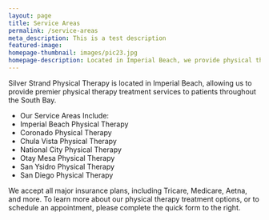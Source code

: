 ```yaml
---
layout: page
title: Service Areas
permalink: /service-areas
meta_description: This is a test description
featured-image:
homepage-thumbnail: images/pic23.jpg
homepage-description: Located in Imperial Beach, we provide physical therapy through to patients throughout the South Bay.
---
```


Silver Strand Physical Therapy is located in Imperial Beach, allowing us to provide premier physical therapy treatment services to patients throughout the South Bay.

- Our Service Areas Include:
- Imperial Beach Physical Therapy
- Coronado Physical Therapy
- Chula Vista Physical Therapy
- National City Physical Therapy
- Otay Mesa Physical Therapy
- San Ysidro Physical Therapy
- San Diego Physical Therapy

We accept all major insurance plans, including Tricare, Medicare, Aetna, and more. To learn more about our physical therapy treatment options, or to schedule an appointment, please complete the quick form to the right.
